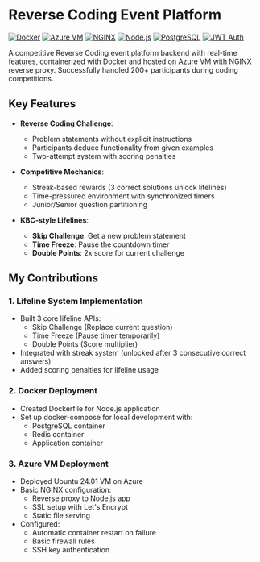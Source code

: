 # Reverse Coding Event Platform

[![Docker](https://img.shields.io/badge/Docker-Containerized-blue)](https://docker.com)
[![Azure VM](https://img.shields.io/badge/Cloud-Azure%20VM-blue)](https://azure.microsoft.com)
[![NGINX](https://img.shields.io/badge/Server-NGINX-green)](https://nginx.org)
[![Node.js](https://img.shields.io/badge/Backend-Node.js-green)](https://nodejs.org)
[![PostgreSQL](https://img.shields.io/badge/Database-PostgreSQL-blue)](https://www.postgresql.org)
[![JWT Auth](https://img.shields.io/badge/Security-JWT-orange)](https://jwt.io)

A competitive Reverse Coding event platform backend with real-time features, containerized with Docker and hosted on Azure VM with NGINX reverse proxy. Successfully handled 200+ participants during coding competitions.

## Key Features

- **Reverse Coding Challenge**:
  - Problem statements without explicit instructions
  - Participants deduce functionality from given examples
  - Two-attempt system with scoring penalties

- **Competitive Mechanics**:
  - Streak-based rewards (3 correct solutions unlock lifelines)
  - Time-pressured environment with synchronized timers
  - Junior/Senior question partitioning

- **KBC-style Lifelines**:
  - **Skip Challenge**: Get a new problem statement
  - **Time Freeze**: Pause the countdown timer
  - **Double Points**: 2x score for current challenge

## My Contributions

### 1. Lifeline System Implementation
- Built 3 core lifeline APIs:
  - Skip Challenge (Replace current question)
  - Time Freeze (Pause timer temporarily)
  - Double Points (Score multiplier)
- Integrated with streak system (unlocked after 3 consecutive correct answers)
- Added scoring penalties for lifeline usage

### 2. Docker Deployment
- Created Dockerfile for Node.js application
- Set up docker-compose for local development with:
  - PostgreSQL container
  - Redis container
  - Application container

### 3. Azure VM Deployment
- Deployed Ubuntu 24.01 VM on Azure
- Basic NGINX configuration:
  - Reverse proxy to Node.js app
  - SSL setup with Let's Encrypt
  - Static file serving
- Configured:
  - Automatic container restart on failure
  - Basic firewall rules
  - SSH key authentication
